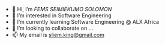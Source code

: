 - 👋 Hi, I’m *FEMS SEIMIEKUMO SOLOMON*
- 👀 I’m interested in Software Engineering
- 🌱 I’m currently learning Software Engineering @ ALX Africa
- 💞️ I’m looking to collaborate on ...
- 📫 My email is sliem.king@gmail.com

<!---
mrfems is a ✨ special ✨ repository because its `README.md` (this file) appears on your GitHub profile.
You can click the Preview link to take a look at your changes.
--->
